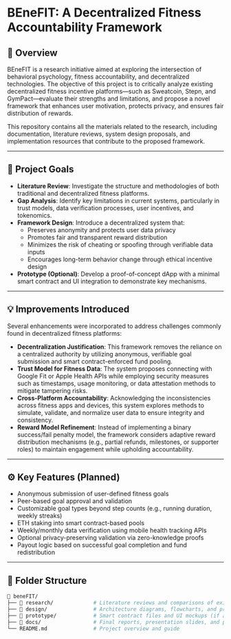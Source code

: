 # BEneFIT: A Decentralized Fitness Accountability Framework

## 🧠 Overview

BEneFIT is a research initiative aimed at exploring the intersection of behavioral psychology, fitness accountability, and decentralized technologies. The objective of this project is to critically analyze existing decentralized fitness incentive platforms—such as Sweatcoin, Stepn, and GymPact—evaluate their strengths and limitations, and propose a novel framework that enhances user motivation, protects privacy, and ensures fair distribution of rewards.

This repository contains all the materials related to the research, including documentation, literature reviews, system design proposals, and implementation resources that contribute to the proposed framework.

---

## 🎯 Project Goals

- **Literature Review**: Investigate the structure and methodologies of both traditional and decentralized fitness platforms.
- **Gap Analysis**: Identify key limitations in current systems, particularly in trust models, data verification processes, user incentives, and tokenomics.
- **Framework Design**: Introduce a decentralized system that:
  - Preserves anonymity and protects user data privacy
  - Promotes fair and transparent reward distribution
  - Minimizes the risk of cheating or spoofing through verifiable data inputs
  - Encourages long-term behavior change through ethical incentive design
- **Prototype (Optional)**: Develop a proof-of-concept dApp with a minimal smart contract and UI integration to demonstrate key mechanisms.

---

## 💡 Improvements Introduced

Several enhancements were incorporated to address challenges commonly found in decentralized fitness platforms:

- **Decentralization Justification**: This framework removes the reliance on a centralized authority by utilizing anonymous, verifiable goal submission and smart contract-enforced fund pooling.
- **Trust Model for Fitness Data**: The system proposes connecting with Google Fit or Apple Health APIs while employing security measures such as timestamps, usage monitoring, or data attestation methods to mitigate tampering risks.
- **Cross-Platform Accountability**: Acknowledging the inconsistencies across fitness apps and devices, this system explores methods to simulate, validate, and normalize user data to ensure integrity and consistency.
- **Reward Model Refinement**: Instead of implementing a binary success/fail penalty model, the framework considers adaptive reward distribution mechanisms (e.g., partial refunds, milestones, or supporter roles) to maintain engagement while upholding accountability.

---

## ⚙️ Key Features (Planned)

- Anonymous submission of user-defined fitness goals
- Peer-based goal approval and validation
- Customizable goal types beyond step counts (e.g., running duration, weekly streaks)
- ETH staking into smart contract-based pools
- Weekly/monthly data verification using mobile health tracking APIs
- Optional privacy-preserving validation via zero-knowledge proofs
- Payout logic based on successful goal completion and fund redistribution

---

## 📁 Folder Structure

```bash
📁 beneFIT/
├── 📂 research/             # Literature reviews and comparisons of existing systems
├── 📂 design/               # Architecture diagrams, flowcharts, and protocol sketches
├── 📂 prototype/            # Smart contract files and UI mockups (if applicable)
├── 📂 docs/                 # Final reports, presentation slides, and planning notes
└── README.md               # Project overview and guide
